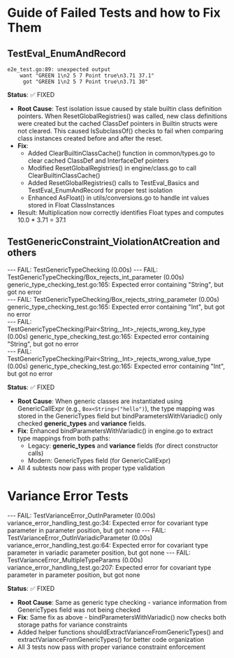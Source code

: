 # Guide of Failed Tests and how to Fix Them

## TestEval_EnumAndRecord
    e2e_test.go:89: unexpected output
        want "GREEN 1\n2 5 7 Point true\n3.71 37.1"
         got "GREEN 1\n2 5 7 Point true\n3.71 30"

**Status**: ✅ FIXED
- **Root Cause**: Test isolation issue caused by stale builtin class definition pointers. When ResetGlobalRegistries() 
  was called, new class definitions were created but the cached ClassDef pointers in Builtin structs were not cleared. 
  This caused IsSubclassOf() checks to fail when comparing class instances created before and after the reset.
- **Fix**: 
  - Added ClearBuiltinClassCache() function in common/types.go to clear cached ClassDef and InterfaceDef pointers
  - Modified ResetGlobalRegistries() in engine/class.go to call ClearBuiltinClassCache()
  - Added ResetGlobalRegistries() calls to TestEval_Basics and TestEval_EnumAndRecord for proper test isolation
  - Enhanced AsFloat() in utils/conversions.go to handle int values stored in Float ClassInstances
- Result: Multiplication now correctly identifies Float types and computes 10.0 * 3.71 = 37.1

## TestGenericConstraint_ViolationAtCreation and others
--- FAIL: TestGenericTypeChecking (0.00s)
    --- FAIL: TestGenericTypeChecking/Box<String>_rejects_int_parameter (0.00s)
        generic_type_checking_test.go:165: Expected error containing "String", but got no error    
    --- FAIL: TestGenericTypeChecking/Box<Int>_rejects_string_parameter (0.00s)
        generic_type_checking_test.go:165: Expected error containing "Int", but got no error       
    --- FAIL: TestGenericTypeChecking/Pair<String,_Int>_rejects_wrong_key_type (0.00s)
        generic_type_checking_test.go:165: Expected error containing "String", but got no error    
    --- FAIL: TestGenericTypeChecking/Pair<String,_Int>_rejects_wrong_value_type (0.00s)
        generic_type_checking_test.go:165: Expected error containing "Int", but got no error       

**Status**: ✅ FIXED
- **Root Cause**: When generic classes are instantiated using GenericCallExpr (e.g., `Box<String>("hello")`), 
  the type mapping was stored in the GenericTypes field but bindParametersWithVariadic() only checked 
  __generic_types__ and __variance__ fields.
- **Fix**: Enhanced bindParametersWithVariadic() in engine.go to extract type mappings from both paths:
  - Legacy: __generic_types__ and __variance__ fields (for direct constructor calls)
  - Modern: GenericTypes field (for GenericCallExpr)
- All 4 subtests now pass with proper type validation

# Variance Error Tests
--- FAIL: TestVarianceError_OutInParameter (0.00s)
    variance_error_handling_test.go:34: Expected error for covariant type parameter in parameter position, but got none
--- FAIL: TestVarianceError_OutInVariadicParameter (0.00s)
    variance_error_handling_test.go:64: Expected error for covariant type parameter in variadic parameter position, but got none
--- FAIL: TestVarianceError_MultipleTypeParams (0.00s)
    variance_error_handling_test.go:207: Expected error for covariant type parameter in parameter position, but got none

**Status**: ✅ FIXED
- **Root Cause**: Same as generic type checking - variance information from GenericTypes field was not being checked
- **Fix**: Same fix as above - bindParametersWithVariadic() now checks both storage paths for variance constraints
- Added helper functions shouldExtractVarianceFromGenericTypes() and extractVarianceFromGenericTypes() for better code organization
- All 3 tests now pass with proper variance constraint enforcement